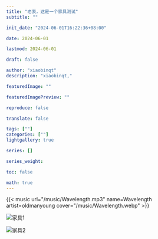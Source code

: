 ```yaml
---
title: "老表，这是一个家具测试"
subtitle: ""

init_date: "2024-06-01T16:22:36+08:00"

date: 2024-06-01

lastmod: 2024-06-01

draft: false

author: "xiaobinqt"
description: "xiaobinqt,"

featuredImage: ""

featuredImagePreview: ""

reproduce: false

translate: false

tags: [""]
categories: [""]
lightgallery: true

series: []

series_weight:

toc: false

math: true
---
```


<!-- author： xiaobinqt -->
<!-- email： xiaobinqt@163.com -->
<!-- https://xiaobinqt.github.io -->
<!-- https://www.xiaobinqt.cn -->

{{< music url="/music/Wavelength.mp3" name=Wavelength artist=oldmanyoung cover="/music/Wavelength.webp" >}}


![家具1](https://cdn.xiaobinqt.cn/xiaobinqt.io/20240601/c27a69b7189c4eb485c021cf8587eef1.png?imageView2/0/q/75|watermark/2/text/eGlhb2JpbnF0/font/dmlqYXlh/fontsize/1000/fill/IzVDNUI1Qg==/dissolve/52/gravity/SouthEast/dx/15/dy/15)



![家具2](https://cdn.xiaobinqt.cn/xiaobinqt.io/20240601/e168f29ff5394a6ba53bf3a536538631.png?imageView2/0/q/75|watermark/2/text/eGlhb2JpbnF0/font/dmlqYXlh/fontsize/1000/fill/IzVDNUI1Qg==/dissolve/52/gravity/SouthEast/dx/15/dy/15)

